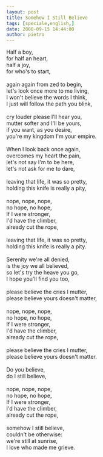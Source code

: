 ```yaml
---
layout: post
title: Somehow I Still Believe
tags: [speciale,english,]
date: 2008-09-15 14:44:00
author: pietro
---
```

Half a boy,<br/>for half an heart,<br/>half a joy,<br/>for who's to start,<br/><br/>again again from zed to begin,<br/>let's look once more to me living,<br/>I won't believe the words I think,<br/>I just will follow the path you blink,<br/><br/>cry louder please I'll hear you,<br/>mutter softer and I'll be yours,<br/>if you want, as you desire,<br/>you're my kingdom I'm your empire.<br/><br/>When I look back once again,<br/>overcomes my heart the pain,<br/>let's not say I'm to be here,<br/>let's not ask for me to dare,<br/><br/>leaving that life, it was so pretty,<br/>holding this knife is really a pity,<br/><br/>nope, nope, nope,<br/>no hope, no hope,<br/>If I were stronger,<br/>I'd have the climber,<br/>already cut the rope,<br/><br/>leaving that life, it was so pretty,<br/>holding this knife is really a pity.<br/><br/>Serenity we're all denied,<br/>is the joy we all believed,<br/>so let's try the heave you go,<br/>I hope you'll find you too,<br/><br/>please believe the cries I mutter,<br/>please believe yours doesn't matter,<br/><br/>nope, nope, nope,<br/>no hope, no hope,<br/>If I were stronger,<br/>I'd have the climber,<br/>already cut the rope,<br/><br/>please believe the cries I mutter,<br/>please believe yours doesn't matter.<br/><br/>Do you believe,<br/>do I still believe,<br/><br/>nope, nope, nope,<br/> no hope, no hope,<br/> If I were stronger,<br/> I'd have the climber,<br/>already cut the rope,<br/><br/>somehow I still believe,<br/>couldn't be otherwise:<br/>we're still at sunrise,<br/>I love who made me grieve.
